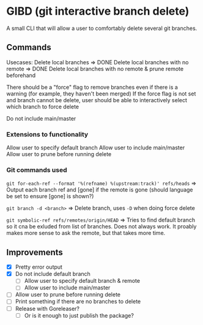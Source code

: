 # GIBD (git interactive branch delete)
A small CLI that will allow a user to comfortably delete several git branches.

## Commands
Usecases:
Delete local branches => DONE
Delete local branches with no remote => DONE
Delete local branches with no remote & prune remote beforehand

There should be a "force" flag to remove branches even if there is a warning (for example, they haven't been merged)
If the force flag is not set and branch cannot be delete, user should be able to interactively select which branch to force delete

Do not include main/master

### Extensions to functionality
Allow user to specify default branch
Allow user to include main/master
Allow user to prune before running delete

### Git commands used
`git for-each-ref --format '%(refname) %(upstream:track)' refs/heads` => Output each branch ref and [gone] if the remote is gone (should language be set to ensure [gone] is shown?)

`git branch -d <branch>` => Delete branch, uses `-D` when doing force delete

`git symbolic-ref refs/remotes/origin/HEAD` => Tries to find default branch so it cna be exluded from list of branches. Does not always work. It proably makes more sense to ask the remote, but that takes more time.

## Improvements
- [X] Pretty error output
- [X] Do not include default branch
    - [ ] Allow user to specify default branch & remote
    - [ ] Allow user to include main/master
- [ ] Allow user to prune before running delete
- [ ] Print something if there are no branches to delete
- [ ] Release with Goreleaser?
    - [ ] Or is it enough to just publish the package?